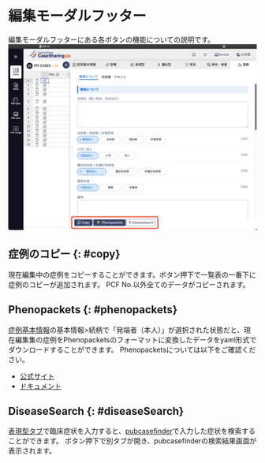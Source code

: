 
# 編集モーダルフッター

編集モーダルフッターにある各ボタンの機能についての説明です。
![modal_footer](../../assets/images/modal_footer.png)


## 症例のコピー {: #copy}

現在編集中の症例をコピーすることができます。ボタン押下で一覧表の一番下に症例のコピーが追加されます。
PCF No.以外全てのデータがコピーされます。


## Phenopackets {: #phenopackets}

[症例基本情報](cases/edit/case-basic-information)の基本情報>続柄で「発端者（本人）」が選択された状態だと、現在編集集の症例をPhenopacketsのフォーマットに変換したデータをyaml形式でダウンロードすることができます。
Phenopacketsについては以下をご確認ください。

- [公式サイト](http://phenopackets.org/)
- [ドキュメント](https://phenopacket-schema.readthedocs.io/en/latest/index.html)


## DiseaseSearch {: #diseaseSearch}

[表現型タブ](cases/edit/phenotype)で臨床症状を入力すると、[pubcasefinder](https://pubcasefinder.dbcls.jp/)で入力した症状を検索することができます。
ボタン押下で別タブが開き、pubcasefinderの検索結果画面が表示されます。